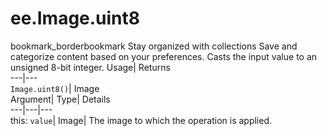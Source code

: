  
#  ee.Image.uint8 
bookmark_borderbookmark Stay organized with collections  Save and categorize content based on your preferences.
Casts the input value to an unsigned 8-bit integer. 
Usage| Returns  
---|---  
`Image.uint8()`| Image  
Argument| Type| Details  
---|---|---  
this: `value`| Image| The image to which the operation is applied.  
